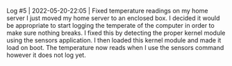Log #5 | 2022-05-20-22:05 | Fixed temperature readings on my home server
I just moved my home server to an enclosed box. I decided it would be appropriate to start logging the temperate of the computer in order to make sure nothing breaks. I fixed this by detecting the proper kernel module using the sensors application. I then loaded this kernel module and made it load on boot. The temperature now reads when I use the sensors command however it does not log yet.
